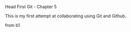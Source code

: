 #
Head First Git - Chapter 5

This is my first attempt at collaborating using Git and Github.

from b1
